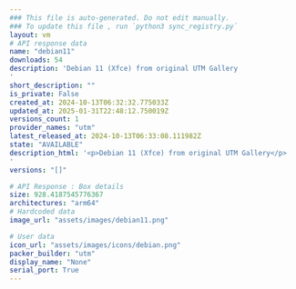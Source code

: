 ```yaml
---
### This file is auto-generated. Do not edit manually.
### To update this file , run `python3 sync_registry.py`
layout: vm
# API response data
name: "debian11"
downloads: 54
description: 'Debian 11 (Xfce) from original UTM Gallery
'
short_description: ""
is_private: False
created_at: 2024-10-13T06:32:32.775033Z
updated_at: 2025-01-31T22:48:12.750019Z
versions_count: 1
provider_names: "utm"
latest_released_at: 2024-10-13T06:33:08.111982Z
state: "AVAILABLE"
description_html: '<p>Debian 11 (Xfce) from original UTM Gallery</p>
'
versions: "[]"

# API Response : Box details
size: 928.4187545776367
architectures: "arm64"
# Hardcoded data
image_url: "assets/images/debian11.png"

# User data
icon_url: "assets/images/icons/debian.png"
packer_builder: "utm"
display_name: "None"
serial_port: True
---
```

